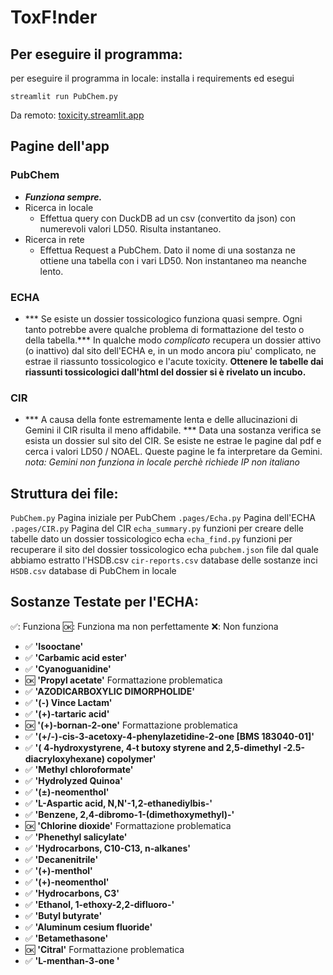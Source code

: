 # ToxF!nder
## Per eseguire il programma:
per eseguire il programma in locale:
installa i requirements ed esegui

`streamlit run PubChem.py`

Da remoto: [toxicity.streamlit.app](https://toxicity.streamlit.app/)

## Pagine dell'app 
### PubChem
- ***Funziona sempre.***
- Ricerca in locale
  - Effettua query con DuckDB ad un csv (convertito da json) con numerevoli valori LD50. Risulta instantaneo.
- Ricerca in rete
  - Effettua Request a PubChem. Dato il nome di una sostanza ne ottiene una tabella con i vari LD50. Non instantaneo ma neanche lento.


### ECHA
- *** Se esiste un dossier tossicologico funziona quasi sempre. Ogni tanto potrebbe avere qualche problema di formattazione del testo o della tabella.***
In qualche modo *complicato* recupera un dossier attivo (o inattivo) dal sito dell'ECHA e, in un modo ancora piu' complicato, ne estrae il riassunto tossicologico e l'acute toxicity.
**Ottenere le tabelle dai riassunti tossicologici dall'html del dossier si è rivelato un incubo.**

### CIR
- *** A causa della fonte estremamente lenta e delle allucinazioni di Gemini il CIR risulta il meno affidabile. ***
Data una sostanza verifica se esista un dossier sul sito del CIR. Se esiste ne estrae le pagine dal pdf e cerca i valori LD50 / NOAEL. Queste pagine le fa interpretare da Gemini.
*nota: Gemini non funziona in locale perchè richiede IP non italiano*


## Struttura dei file:
`PubChem.py` Pagina iniziale per PubChem
`.pages/Echa.py` Pagina dell'ECHA
`.pages/CIR.py` Pagina del CIR
`echa_summary.py` funzioni per creare delle tabelle dato un dossier tossicologico echa
`echa_find.py` funzioni per recuperare il sito del dossier tossicologico echa
`pubchem.json` file dal quale abbiamo estratto l'HSDB.csv
`cir-reports.csv` database delle sostanze inci
`HSDB.csv` database di PubChem in locale

## Sostanze Testate per l'ECHA:

✅: Funziona
🆗: Funziona ma non perfettamente
❌: Non funziona

- ✅ **'Isooctane'** 
- ✅ **'Carbamic acid ester'**
- ✅ **'Cyanoguanidine'** 
- 🆗 **'Propyl acetate'** Formattazione problematica
- ✅ **'AZODICARBOXYLIC DIMORPHOLIDE'**
- ✅ **'(-) Vince Lactam'** 
- ✅ **'(+)-tartaric acid'**
- 🆗 **'(+)-bornan-2-one'** Formattazione problematica
- ✅ **'(+/-)-cis-3-acetoxy-4-phenylazetidine-2-one [BMS 183040-01]'** 
- ✅ **'( 4-hydroxystyrene, 4-t butoxy styrene and 2,5-dimethyl -2.5-diacryloxyhexane) copolymer'**
- ✅ **'Methyl chloroformate'**
- ✅ **'Hydrolyzed Quinoa'**
- ✅ **'(±)-neomenthol'**
- ✅ **'L-Aspartic acid, N,N'-1,2-ethanediylbis-'**
- ✅ **'Benzene, 2,4-dibromo-1-(dimethoxymethyl)-'**
- 🆗 **'Chlorine dioxide'** Formattazione problematica
- ✅ **'Phenethyl salicylate'** 
- ✅ **'Hydrocarbons, C10-C13, n-alkanes'**
- ✅ **'Decanenitrile'** 
- ✅ **'(+)-menthol'** 
- ✅ **'(+)-neomenthol'** 
- ✅ **'Hydrocarbons, C3'** 
- ✅ **'Ethanol, 1-ethoxy-2,2-difluoro-'** 
- ✅ **'Butyl butyrate'** 
- ✅ **'Aluminum cesium fluoride'** 
- ✅ **'Betamethasone'** 
- 🆗 **'Citral'**  Formattazione problematica
- ✅ **'L-menthan-3-one '**



